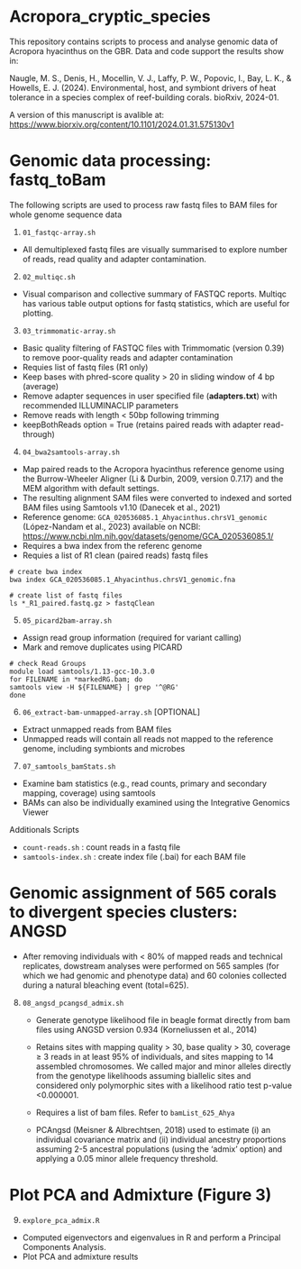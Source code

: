 # Acropora_cryptic_species

This repository contains scripts to process and analyse genomic data of Acropora hyacinthus on the GBR. Data and code support the results show in:

Naugle, M. S., Denis, H., Mocellin, V. J., Laffy, P. W., Popovic, I., Bay, L. K., & Howells, E. J. (2024). Environmental, host, and symbiont drivers of heat tolerance in a species complex of reef-building corals. bioRxiv, 2024-01.

A version of this manuscript is avalible at: https://www.biorxiv.org/content/10.1101/2024.01.31.575130v1

# Genomic data processing: fastq_toBam

The following scripts are used to process raw fastq files to BAM files for whole genome sequence data

1) `01_fastqc-array.sh`
  - All demultiplexed fastq files are visually summarised to explore number of reads, read quality and adapter contamination. 

2) `02_multiqc.sh`
  - Visual comparison and collective summary of FASTQC reports. Multiqc has various table output options for fastq statistics, which are useful for plotting.

3) `03_trimmomatic-array.sh`
  - Basic quality filtering of FASTQC files with Trimmomatic (version 0.39) to remove poor-quality reads and adapter contamination
  - Requies list of fastq files (R1 only)
  - Keep bases with phred-score quality > 20 in sliding window of 4 bp (average)
  - Remove adapter sequences in user specified file (**adapters.txt**) with recommended ILLUMINACLIP parameters
  - Remove reads with length < 50bp following trimming
  - keepBothReads option = True (retains paired reads with adapter read-through)

4) `04_bwa2samtools-array.sh`
  - Map paired reads to the Acropora hyacinthus reference genome using the Burrow-Wheeler Aligner (Li & Durbin, 2009, version 0.7.17) and the MEM algorithm with default settings.
  - The resulting alignment SAM files were converted to indexed and sorted BAM files using Samtools v1.10 (Danecek et al., 2021)
  - Reference genome: `GCA_020536085.1_Ahyacinthus.chrsV1_genomic` (López-Nandam et al., 2023) available on NCBI: https://www.ncbi.nlm.nih.gov/datasets/genome/GCA_020536085.1/
  - Requires a bwa index from the referenc genome
  - Requies a list of R1 clean (paired reads) fastq files

```
# create bwa index
bwa index GCA_020536085.1_Ahyacinthus.chrsV1_genomic.fna

# create list of fastq files
ls *_R1_paired.fastq.gz > fastqClean
```

5) `05_picard2bam-array.sh`
  - Assign read group information (required for variant calling)
  - Mark and remove duplicates using PICARD

```
# check Read Groups
module load samtools/1.13-gcc-10.3.0
for FILENAME in *markedRG.bam; do
samtools view -H ${FILENAME} | grep '^@RG'
done
```

6) `06_extract-bam-unmapped-array.sh` [OPTIONAL]
  - Extract unmapped reads from BAM files
  - Unmapped reads will contain all reads not mapped to the reference genome, including symbionts and microbes

7) `07_samtools_bamStats.sh`
  - Examine bam statistics (e.g., read counts, primary and secondary mapping, coverage) using samtools
  - BAMs can also be individually examined using the Integrative Genomics Viewer 

Additionals Scripts
   - `count-reads.sh` : count reads in a fastq file
   - `samtools-index.sh` : create index file (.bai) for each BAM file

# Genomic assignment of 565 corals to divergent species clusters: ANGSD

- After removing individuals with < 80% of mapped reads and technical replicates, dowstream analyses were performed on 565 samples (for which we had genomic and phenotype data) and 60 colonies collected during a natural bleaching event (total=625).

8) `08_angsd_pcangsd_admix.sh`
    - Generate genotype likelihood file in beagle format directly from bam files using ANGSD version 0.934 (Korneliussen et al., 2014)
    - Retains sites with mapping quality > 30, base quality > 30, coverage ≥ 3 reads in at least 95% of individuals, and sites mapping to 14 assembled chromosomes. We called major and minor alleles directly from the genotype likelihoods assuming biallelic sites and considered only polymorphic sites with a likelihood ratio test p-value <0.000001. 
    - Requires a list of bam files. Refer to `bamList_625_Ahya`
      
    - PCAngsd (Meisner & Albrechtsen, 2018) used to estimate (i) an individual covariance matrix and (ii) individual ancestry proportions assuming 2-5 ancestral populations (using the ‘admix’ option) and applying a 0.05 minor allele frequency threshold.
   
# Plot PCA and Admixture (Figure 3)
9) `explore_pca_admix.R`
 - Computed eigenvectors and eigenvalues in R and perform a Principal Components Analysis.
 - Plot PCA and admixture results
 

